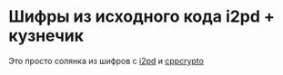 # Шифры из исходного кода i2pd + кузнечик

Это просто солянка из шифров с [i2pd](https://github.com/PurpleI2P/i2pd) и [cppcrypto](http://cppcrypto.sourceforge.net/)